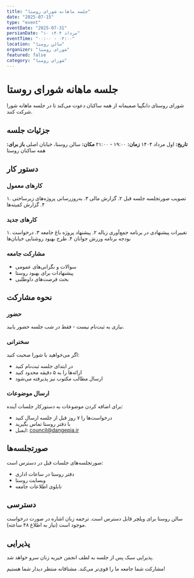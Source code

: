 ```yaml
---
title: "جلسه ماهانه شورای روستا"
date: "2025-07-15"
type: "event"
eventDate: "2025-07-31"
persianDate: "۱۰ مرداد ۱۴۰۴"
eventTime: "۰۰:۰۰ - ۰۴:۰۰"
location: "سالن روستا"
organizer: "شورای روستا"
featured: false
category: "شورای روستا"
---
```


# جلسه ماهانه شورای روستا

شورای روستای دانگپیا صمیمانه از همه ساکنان دعوت می‌کند تا در جلسه ماهانه شورا شرکت کنند.

## جزئیات جلسه

**تاریخ:** اول مرداد ۱۴۰۴
**زمان:** ۱۹:۰۰ - ۲۱:۰۰
**مکان:** سالن روستا، خیابان اصلی
**باز برای:** همه ساکنان روستا

## دستور کار

### کارهای معمول
۱. تصویب صورتجلسه جلسه قبل
۲. گزارش مالی
۳. به‌روزرسانی پروژه‌های زیرساختی
۴. گزارش کمیته‌ها

### کارهای جدید
۱. تغییرات پیشنهادی در برنامه جمع‌آوری زباله
۲. پیشنهاد پروژه باغ جامعه
۳. درخواست بودجه برنامه ورزش جوانان
۴. طرح بهبود روشنایی خیابان‌ها

### مشارکت جامعه
- سوالات و نگرانی‌های عمومی
- پیشنهادات برای بهبود روستا
- بحث فرصت‌های داوطلبی

## نحوه مشارکت

### حضور
نیازی به ثبت‌نام نیست - فقط در شب جلسه حضور یابید.

### سخنرانی
اگر می‌خواهید با شورا صحبت کنید:
- در ابتدای جلسه ثبت‌نام کنید
- ارائه‌ها را به ۵ دقیقه محدود کنید
- ارسال مطالب مکتوب نیز پذیرفته می‌شود

### ارسال موضوعات
برای اضافه کردن موضوعات به دستورکار جلسات آینده:
- درخواست‌ها را ۷ روز قبل از جلسه ارسال کنید
- با دفتر روستا تماس بگیرید
- ایمیل: council@dangepia.ir

## صورتجلسه‌ها

صورتجلسه‌های جلسات قبل در دسترس است:
- دفتر روستا در ساعات اداری
- وبسایت روستا
- تابلوی اطلاعات جامعه

## دسترسی

سالن روستا برای ویلچر قابل دسترس است. ترجمه زبان اشاره در صورت درخواست موجود است (نیاز به اطلاع ۴۸ ساعته).

## پذیرایی

پذیرایی سبک پس از جلسه به لطف انجمن خیریه زنان سرو خواهد شد.

مشارکت شما جامعه ما را قوی‌تر می‌کند. مشتاقانه منتظر دیدار شما هستیم!
